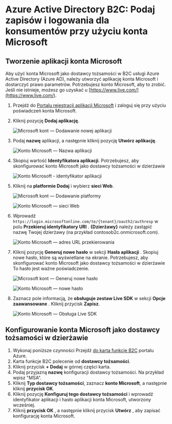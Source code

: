 <properties
    pageTitle="Azure Active Directory B2C: Konfiguracja konta Microsoft | Microsoft Azure"
    description="Podaj zapisów i logowania dla konsumentów przy użyciu konta Microsoft w aplikacjach, które są zabezpieczone przez Azure Active Directory B2C."
    services="active-directory-b2c"
    documentationCenter=""
    authors="swkrish"
    manager="mbaldwin"
    editor="bryanla"/>

<tags
    ms.service="active-directory-b2c"
    ms.workload="identity"
    ms.tgt_pltfrm="na"
    ms.devlang="na"
    ms.topic="article"
    ms.date="07/24/2016"
    ms.author="swkrish"/>

# <a name="azure-active-directory-b2c-provide-sign-up-and-sign-in-to-consumers-with-microsoft-accounts"></a>Azure Active Directory B2C: Podaj zapisów i logowania dla konsumentów przy użyciu konta Microsoft

## <a name="create-a-microsoft-account-application"></a>Tworzenie aplikacji konta Microsoft

Aby użyć konta Microsoft jako dostawcy tożsamości w B2C usługi Azure Active Directory (Azure AD), należy utworzyć aplikację konta Microsoft i dostarczyć prawo parametrów. Potrzebujesz konto Microsoft, aby to zrobić. Jeśli nie istnieje, możesz go uzyskać u [https://www.live.com/](https://www.live.com/).

1. Przejdź do [Portalu rejestracji aplikacji Microsoft](https://apps.dev.microsoft.com/?referrer=https://azure.microsoft.com/documentation/articles&deeplink=/appList) i zaloguj się przy użyciu poświadczeń konta Microsoft.
2. Kliknij pozycję **Dodaj aplikację**.

    ![Microsoft kont — Dodawanie nowej aplikacji](./media/active-directory-b2c-setup-msa-app/msa-add-new-app.png)

3. Podaj **nazwę** aplikacji, a następnie kliknij pozycję **Utwórz aplikację**.

    ![Konto Microsoft — Nazwa aplikacji](./media/active-directory-b2c-setup-msa-app/msa-app-name.png)

4. Skopiuj wartość **Identyfikatora aplikacji**. Potrzebujesz, aby skonfigurować konto Microsoft jako dostawcy tożsamości w dzierżawie

    ![Konto Microsoft - identyfikator aplikacji](./media/active-directory-b2c-setup-msa-app/msa-app-id.png)

5. Kliknij na **platformie Dodaj** i wybierz **sieci Web**.

    ![Microsoft kont — Dodawanie platformy](./media/active-directory-b2c-setup-msa-app/msa-add-platform.png)

    ![Konto Microsoft — sieci Web](./media/active-directory-b2c-setup-msa-app/msa-web.png)

6. Wprowadź `https://login.microsoftonline.com/te/{tenant}/oauth2/authresp` w polu **Przekieruj identyfikatory URI** . **{Dzierżawy}** należy zastąpić nazwę Twojej dzierżawy (na przykład contosob2c.onmicrosoft.com).

    ![Konto Microsoft — adres URL przekierowania](./media/active-directory-b2c-setup-msa-app/msa-redirect-url.png)

7. Kliknij pozycję **Generuj nowe hasło** w sekcji **Hasła aplikacji** . Skopiuj nowe hasło, które są wyświetlane na ekranie. Potrzebujesz, aby skonfigurować konto Microsoft jako dostawcy tożsamości w dzierżawie To hasło jest ważne poświadczenie.

    ![Microsoft kont — Generuj nowe hasło](./media/active-directory-b2c-setup-msa-app/msa-generate-new-password.png)

    ![Konto Microsoft — nowe hasło](./media/active-directory-b2c-setup-msa-app/msa-new-password.png)

8. Zaznacz pole informacją, że **obsługuje zestaw Live SDK** w sekcji **Opcje zaawansowane** . Kliknij przycisk **Zapisz**.

    ![Konto Microsoft — Obsługa Live SDK](./media/active-directory-b2c-setup-msa-app/msa-live-sdk-support.png)

## <a name="configure-microsoft-account-as-an-identity-provider-in-your-tenant"></a>Konfigurowanie konta Microsoft jako dostawcy tożsamości w dzierżawie

1. Wykonaj poniższe czynności Przejdź [do karta funkcje B2C](active-directory-b2c-app-registration.md#navigate-to-the-b2c-features-blade) portalu Azure.
2. Karta funkcje B2C polecenie od **dostawcy tożsamości**.
3. Kliknij przycisk **+ Dodaj** w górnej części karta.
4. Podaj przyjazną **nazwę** konfiguracji dostawcy tożsamości. Na przykład wpisz "MSA".
5. Kliknij **Typ dostawcy tożsamości**, zaznacz **konto Microsoft**, a następnie kliknij **przycisk OK**.
6. Kliknij pozycję **Konfiguruj tego dostawcy tożsamości** i wprowadź identyfikator aplikacji i hasło aplikacji konta Microsoft, utworzony wcześniej.
7. Kliknij **przycisk OK** , a następnie kliknij przycisk **Utwórz** , aby zapisać konfigurację konta Microsoft.
